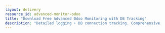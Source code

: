 ```yaml
---
layout: delivery
resource_id: advanced-monitor-odoo
title: "Download Free Advanced Odoo Monitoring with DB Tracking"
description: "Detailed logging + DB connection tracking. Comprehensive monitoring for production environments."
---
```

